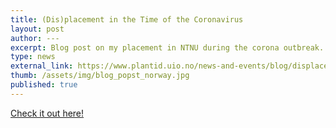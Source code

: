 ```yaml
---
title: (Dis)placement in the Time of the Coronavirus
layout: post
author: ---
excerpt: Blog post on my placement in NTNU during the corona outbreak.
type: news
external_link: https://www.plantid.uio.no/news-and-events/blog/displacement-in-the-time-of-coronavirus.html
thumb: /assets/img/blog_popst_norway.jpg
published: true
---
```


[Check it out here!](https://www.plantid.uio.no/news-and-events/blog/displacement-in-the-time-of-coronavirus.html
)